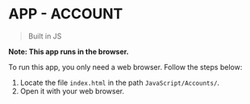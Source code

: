 # APP - ACCOUNT
> Built in JS

**Note: This app runs in the browser.**

To run this app, you only need a web browser.
Follow the steps below:

1. Locate the file `index.html` in the path `JavaScript/Accounts/`.
2. Open it with your web browser.
